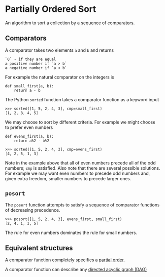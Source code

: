 Partially Ordered Sort
======================

An algorithm to sort a collection by a sequence of comparators.

Comparators
-----------

A comparator takes two elements `a` and `b` and returns
    
    `0` - if they are equal
    a positive number if `a > b`
    a negative number if `a < b`

For example the natural comparator on the integers is 

    def small_first(a, b):
        return a - b

The Python `sorted` function takes a comparator function as a keyword input

    >>> sorted([1, 5, 2, 4, 3], cmp=small_first)
    [1, 2, 3, 4, 5]

We may choose to sort by different criteria.  For example we might choose to
prefer even numbers

    def evens_first(a, b):
        return a%2 - b%2
    
    >>> sorted([1, 5, 2, 4, 3], cmp=evens_first)
    [4, 2, 5, 1, 3]

Note in the example above that all of even numbers precede all of the odd numbers; `cmp` is satisfied.  Also note that there are several possible solutions.  For example we may want even numbers to precede odd numbers and, given extra freedom, smaller numbers to precede larger ones.

`posort`
--------

The `posort` function attempts to satisfy a sequence of comparator functions of decreasing precedence.

    >>> posort([1, 5, 2, 4, 3], evens_first, small_first)
    [2, 4, 1, 3, 5]

The rule for even numbers dominates the rule for small numbers. 


Equivalent structures
---------------------

A comparator function completely specifies a 
[partial order](http://en.wikipedia.org/wiki/Partial_order#Formal_definition).  

A comparator function can describe any 
[directed acyclic graph (DAG)](http://en.wikipedia.org/wiki/Directed_acyclic_graph)

